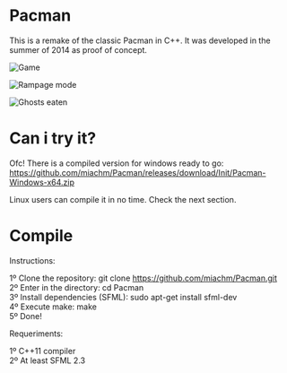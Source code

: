# Pacman
This is a remake of the classic Pacman in C++. It was developed in the summer of 2014 as proof of concept.

![Game](http://i.imgur.com/Qa5ttf7.png)

![Rampage mode](http://i.imgur.com/JdzGIas.png)

![Ghosts eaten](http://i.imgur.com/N7qP1Oz.png)

# Can i try it?

Ofc! There is a compiled version for windows ready to go:
https://github.com/miachm/Pacman/releases/download/Init/Pacman-Windows-x64.zip

Linux users can compile it in no time. Check the next section.

# Compile
Instructions:

1º Clone the repository: git clone https://github.com/miachm/Pacman.git  
2º Enter in the directory: cd Pacman  
3º Install dependencies (SFML): sudo apt-get install sfml-dev  
4º Execute make: make  
5º Done!

Requeriments:

1º C++11 compiler  
2º At least SFML 2.3  

